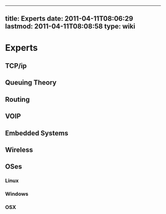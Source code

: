 
---
title: Experts
date: 2011-04-11T08:06:29
lastmod: 2011-04-11T08:08:58
type: wiki
---
Experts
=======

TCP/ip
------

Queuing Theory
--------------

Routing
-------

VOIP
----

Embedded Systems
----------------

Wireless
--------

OSes
----

### Linux

### Windows

### OSX
